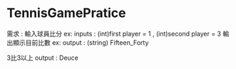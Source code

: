 # TennisGamePratice
需求 :
輸入球員比分 ex: inputs : (int)first player = 1 , (int)second player = 3
輸出顯示目前比數 ex: output : (string) Fifteen_Forty 

3比3以上 output : Deuce
